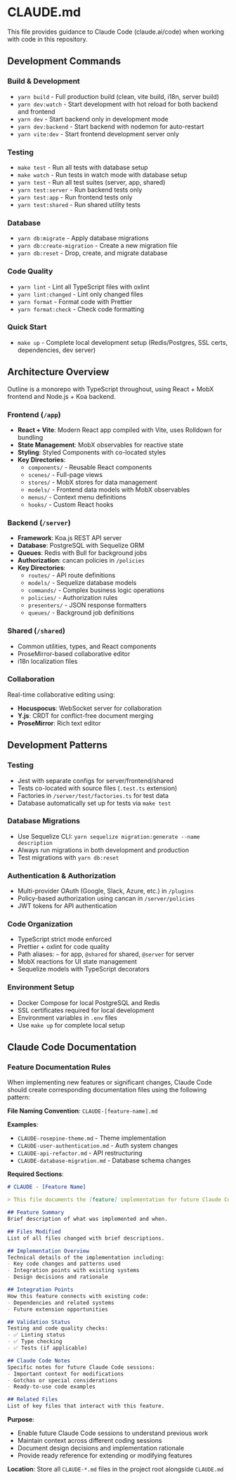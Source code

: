 # CLAUDE.md

This file provides guidance to Claude Code (claude.ai/code) when working with code in this repository.

## Development Commands

### Build & Development
- `yarn build` - Full production build (clean, vite build, i18n, server build)
- `yarn dev:watch` - Start development with hot reload for both backend and frontend
- `yarn dev` - Start backend only in development mode
- `yarn dev:backend` - Start backend with nodemon for auto-restart
- `yarn vite:dev` - Start frontend development server only

### Testing
- `make test` - Run all tests with database setup
- `make watch` - Run tests in watch mode with database setup
- `yarn test` - Run all test suites (server, app, shared)
- `yarn test:server` - Run backend tests only
- `yarn test:app` - Run frontend tests only
- `yarn test:shared` - Run shared utility tests

### Database
- `yarn db:migrate` - Apply database migrations
- `yarn db:create-migration` - Create a new migration file
- `yarn db:reset` - Drop, create, and migrate database

### Code Quality
- `yarn lint` - Lint all TypeScript files with oxlint
- `yarn lint:changed` - Lint only changed files
- `yarn format` - Format code with Prettier
- `yarn format:check` - Check code formatting

### Quick Start
- `make up` - Complete local development setup (Redis/Postgres, SSL certs, dependencies, dev server)

## Architecture Overview

Outline is a monorepo with TypeScript throughout, using React + MobX frontend and Node.js + Koa backend.

### Frontend (`/app`)
- **React + Vite**: Modern React app compiled with Vite, uses Rolldown for bundling
- **State Management**: MobX observables for reactive state
- **Styling**: Styled Components with co-located styles
- **Key Directories**:
  - `components/` - Reusable React components
  - `scenes/` - Full-page views
  - `stores/` - MobX stores for data management
  - `models/` - Frontend data models with MobX observables
  - `menus/` - Context menu definitions
  - `hooks/` - Custom React hooks

### Backend (`/server`)
- **Framework**: Koa.js REST API server
- **Database**: PostgreSQL with Sequelize ORM
- **Queues**: Redis with Bull for background jobs
- **Authorization**: cancan policies in `/policies`
- **Key Directories**:
  - `routes/` - API route definitions
  - `models/` - Sequelize database models
  - `commands/` - Complex business logic operations
  - `policies/` - Authorization rules
  - `presenters/` - JSON response formatters
  - `queues/` - Background job definitions

### Shared (`/shared`)
- Common utilities, types, and React components
- ProseMirror-based collaborative editor
- i18n localization files

### Collaboration
Real-time collaborative editing using:
- **Hocuspocus**: WebSocket server for collaboration
- **Y.js**: CRDT for conflict-free document merging
- **ProseMirror**: Rich text editor

## Development Patterns

### Testing
- Jest with separate configs for server/frontend/shared
- Tests co-located with source files (`.test.ts` extension)
- Factories in `/server/test/factories.ts` for test data
- Database automatically set up for tests via `make test`

### Database Migrations
- Use Sequelize CLI: `yarn sequelize migration:generate --name description`
- Always run migrations in both development and production
- Test migrations with `yarn db:reset`

### Authentication & Authorization
- Multi-provider OAuth (Google, Slack, Azure, etc.) in `/plugins`
- Policy-based authorization using cancan in `/server/policies`
- JWT tokens for API authentication

### Code Organization
- TypeScript strict mode enforced
- Prettier + oxlint for code quality
- Path aliases: `~` for app, `@shared` for shared, `@server` for server
- MobX reactions for UI state management
- Sequelize models with TypeScript decorators

### Environment Setup
- Docker Compose for local PostgreSQL and Redis
- SSL certificates required for local development
- Environment variables in `.env` files
- Use `make up` for complete local setup

## Claude Code Documentation

### Feature Documentation Rules
When implementing new features or significant changes, Claude Code should create corresponding documentation files using the following pattern:

**File Naming Convention**: `CLAUDE-[feature-name].md`

**Examples**:
- `CLAUDE-rosepine-theme.md` - Theme implementation
- `CLAUDE-user-authentication.md` - Auth system changes
- `CLAUDE-api-refactor.md` - API restructuring
- `CLAUDE-database-migration.md` - Database schema changes

**Required Sections**:
```markdown
# CLAUDE - [Feature Name]

> This file documents the [feature] implementation for future Claude Code sessions.

## Feature Summary
Brief description of what was implemented and when.

## Files Modified
List of all files changed with brief descriptions.

## Implementation Overview
Technical details of the implementation including:
- Key code changes and patterns used
- Integration points with existing systems
- Design decisions and rationale

## Integration Points
How this feature connects with existing code:
- Dependencies and related systems
- Future extension opportunities

## Validation Status
Testing and code quality checks:
- ✅ Linting status
- ✅ Type checking
- ✅ Tests (if applicable)

## Claude Code Notes
Specific notes for future Claude Code sessions:
- Important context for modifications
- Gotchas or special considerations
- Ready-to-use code examples

## Related Files
List of key files that interact with this feature.
```

**Purpose**:
- Enable future Claude Code sessions to understand previous work
- Maintain context across different coding sessions
- Document design decisions and implementation rationale
- Provide ready reference for extending or modifying features

**Location**: Store all `CLAUDE-*.md` files in the project root alongside `CLAUDE.md`